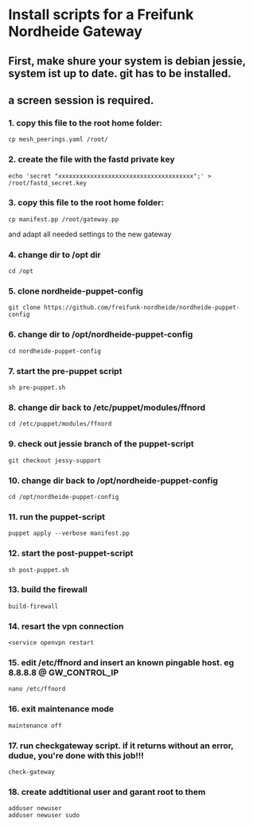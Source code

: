 # Install scripts for a Freifunk Nordheide Gateway
## First, make shure your system is debian jessie, system ist up to date. git has to be installed.
## a screen session is required. 

### 1. copy this file to the root home folder:
    cp mesh_peerings.yaml /root/

### 2. create the file with the fastd private key
    echo 'secret "xxxxxxxxxxxxxxxxxxxxxxxxxxxxxxxxxxxxxx";' > /root/fastd_secret.key

### 3. copy this file to the root home folder:
    cp manifest.pp /root/gateway.pp
and adapt all needed settings to the new gateway

### 4. change dir to /opt dir
    cd /opt
    
### 5. clone nordheide-puppet-config
    git clone https://github.com/freifunk-nordheide/nordheide-puppet-config

### 6. change dir to /opt/nordheide-puppet-config
    cd nordheide-puppet-config

### 7. start the pre-puppet script
    sh pre-puppet.sh
    
### 8. change dir back to /etc/puppet/modules/ffnord
    cd /etc/puppet/modules/ffnord
    
### 9. check out jessie branch of the puppet-script
    git checkout jessy-support
    
### 10. change dir back to /opt/nordheide-puppet-config
    cd /opt/nordheide-puppet-config
    
### 11. run the puppet-script
    puppet apply --verbose manifest.pp
    
### 12. start the post-puppet-script
    sh post-puppet.sh
    
### 13. build the firewall
    build-firewall
    
### 14. resart the vpn connection
    <service openvpn restart
    
### 15. edit /etc/ffnord and insert an known pingable host. eg 8.8.8.8 @ GW_CONTROL_IP
    nano /etc/ffnord
    
### 16. exit maintenance mode
    maintenance off
    
### 17. run checkgateway script. if it returns without an error, dudue, you're done with this job!!!
    check-gateway

### 18. create addtitional user and garant root to them

    adduser newuser
    adduser newuser sudo
